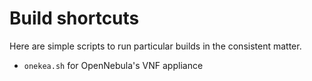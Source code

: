 # Build shortcuts

Here are simple scripts to run particular builds in the consistent matter.

- `onekea.sh` for OpenNebula's VNF appliance
